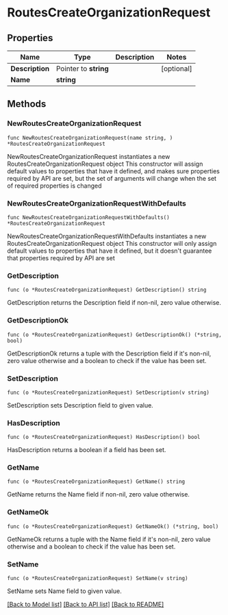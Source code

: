 # RoutesCreateOrganizationRequest

## Properties

Name | Type | Description | Notes
------------ | ------------- | ------------- | -------------
**Description** | Pointer to **string** |  | [optional] 
**Name** | **string** |  | 

## Methods

### NewRoutesCreateOrganizationRequest

`func NewRoutesCreateOrganizationRequest(name string, ) *RoutesCreateOrganizationRequest`

NewRoutesCreateOrganizationRequest instantiates a new RoutesCreateOrganizationRequest object
This constructor will assign default values to properties that have it defined,
and makes sure properties required by API are set, but the set of arguments
will change when the set of required properties is changed

### NewRoutesCreateOrganizationRequestWithDefaults

`func NewRoutesCreateOrganizationRequestWithDefaults() *RoutesCreateOrganizationRequest`

NewRoutesCreateOrganizationRequestWithDefaults instantiates a new RoutesCreateOrganizationRequest object
This constructor will only assign default values to properties that have it defined,
but it doesn't guarantee that properties required by API are set

### GetDescription

`func (o *RoutesCreateOrganizationRequest) GetDescription() string`

GetDescription returns the Description field if non-nil, zero value otherwise.

### GetDescriptionOk

`func (o *RoutesCreateOrganizationRequest) GetDescriptionOk() (*string, bool)`

GetDescriptionOk returns a tuple with the Description field if it's non-nil, zero value otherwise
and a boolean to check if the value has been set.

### SetDescription

`func (o *RoutesCreateOrganizationRequest) SetDescription(v string)`

SetDescription sets Description field to given value.

### HasDescription

`func (o *RoutesCreateOrganizationRequest) HasDescription() bool`

HasDescription returns a boolean if a field has been set.

### GetName

`func (o *RoutesCreateOrganizationRequest) GetName() string`

GetName returns the Name field if non-nil, zero value otherwise.

### GetNameOk

`func (o *RoutesCreateOrganizationRequest) GetNameOk() (*string, bool)`

GetNameOk returns a tuple with the Name field if it's non-nil, zero value otherwise
and a boolean to check if the value has been set.

### SetName

`func (o *RoutesCreateOrganizationRequest) SetName(v string)`

SetName sets Name field to given value.



[[Back to Model list]](../README.md#documentation-for-models) [[Back to API list]](../README.md#documentation-for-api-endpoints) [[Back to README]](../README.md)


